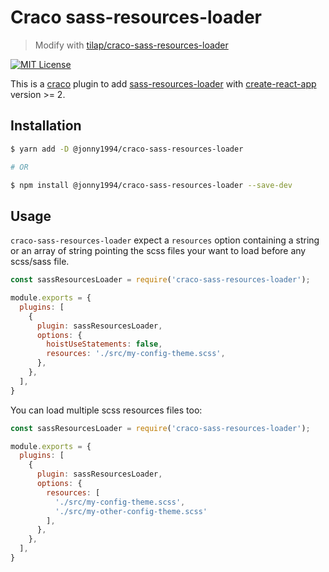 # Craco sass-resources-loader

> Modify with [tilap/craco-sass-resources-loader](https://github.com/tilap/craco-sass-resources-loader)

[![MIT License](https://img.shields.io/badge/license-MIT-blue.svg)](LICENSE)

This is a [craco](https://github.com/sharegate/craco) plugin to add [sass-resources-loader](https://www.npmjs.com/package/sass-resources-loader) with [create-react-app](https://facebook.github.io/create-react-app/) version >= 2.

## Installation

```bash
$ yarn add -D @jonny1994/craco-sass-resources-loader

# OR

$ npm install @jonny1994/craco-sass-resources-loader --save-dev
```

## Usage

`craco-sass-resources-loader` expect a `resources` option containing a string or an array of
string pointing the scss files your want to load before any scss/sass file.

```js
const sassResourcesLoader = require('craco-sass-resources-loader');

module.exports = {
  plugins: [
    {
      plugin: sassResourcesLoader,
      options: {
        hoistUseStatements: false,
        resources: './src/my-config-theme.scss',
      },
    },
  ],
}
```

You can load multiple scss resources files too:

```js
const sassResourcesLoader = require('craco-sass-resources-loader');

module.exports = {
  plugins: [
    {
      plugin: sassResourcesLoader,
      options: {
        resources: [
          './src/my-config-theme.scss',
          './src/my-other-config-theme.scss'
        ],
      },
    },
  ],
}
```
